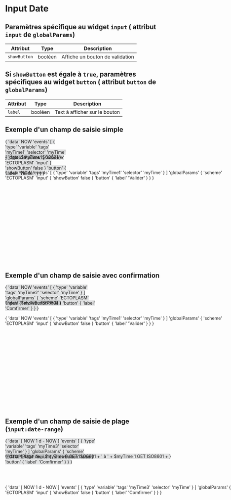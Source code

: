 # Input Date

## Paramètres spécifique au widget ```input``` ( attribut ```input``` de ```globalParams```)

| Attribut         | Type    | Description                       |
|------------------|---------|-----------------------------------|
| ```showButton``` | booléen | Affiche un bouton de validation   |

## Si ```showButton``` est égale à ```true```, paramètres spécifiques au widget ```button``` ( attribut ```button``` de ```globalParams```)

| Attribut         | Type    | Description                       |
|------------------|---------|-----------------------------------|
| ```label``` | booléen | Text à afficher sur le bouton   |


## Exemple d'un champ de saisie simple

<div style="width: 200px; height:50px;">
<discovery-tile url="https://sandbox.senx.io/api/v0/exec" type="input:date">
    { 'data' NOW 'events' [
    { 'type' 'variable' 'tags' 'myTime1' 'selector' 'myTime' }
    ] 
    'globalParams' { 
    'scheme' 'ECTOPLASM' 
    'input' { 'showButton' false } 
    'button' { 'label' 'Valider' } 
  } }
</discovery-tile>
</div>

<div style="width: 200px; height:50px;">
<discovery-tile url="https://sandbox.senx.io/api/v0/exec" type="display" options='{"eventHandler":"type=variable,tag=(myTime1)"}'>
  {
    'data' $myTime ISO8601
  }
</discovery-tile>
</div>

<div style="min-height: 300px; width: 800px;">
<warp-view-editor url="https://warp.senx.io/api/v0/exec" width-px=800 theme="dark" id="editor horizontal-layout="false" show-result="false" show-execute="false" > 
{ 
  'data' NOW 
  'events' [
    { 'type' 'variable' 'tags' 'myTime1' 'selector' 'myTime' }
  ] 
  'globalParams' { 
    'scheme' 'ECTOPLASM' 
    'input' { 'showButton' false } 
    'button' { 'label' 'Valider' } 
  }
}
</warp-view-editor>
</div>

## Exemple d'un champ de saisie avec confirmation

<div style="width: 300px; height:50px;">
<discovery-tile url="https://sandbox.senx.io/api/v0/exec" type="input:date">
    { 'data' NOW 'events' [
    { 'type' 'variable' 'tags' 'myTime2' 'selector' 'myTime' }
    ] 
    'globalParams' { 
    'scheme' 'ECTOPLASM' 
    'input' { 'showButton' true } 
    'button' { 'label' 'Comfirmer' } 
  } }
</discovery-tile>
</div>

<div style="width: 200px; height:50px;">
<discovery-tile url="https://sandbox.senx.io/api/v0/exec" type="display" options='{"eventHandler":"type=variable,tag=(myTime2)"}'>
  {
    'data' $myTime ISO8601
  }
</discovery-tile>
</div>

<div style="min-height: 300px; width: 800px;">
<warp-view-editor url="https://warp.senx.io/api/v0/exec" width-px=800 theme="dark" id="editor horizontal-layout="false" show-result="false" show-execute="false" > 
{ 
  'data' NOW 
  'events' [
    { 'type' 'variable' 'tags' 'myTime1' 'selector' 'myTime' }
  ] 
  'globalParams' { 
    'scheme' 'ECTOPLASM' 
    'input' { 'showButton' false } 
    'button' { 'label' 'Valider' } 
  }
}
</warp-view-editor>
</div>

## Exemple d'un champ de saisie de plage (```ìnput:date-range```)

<div style="width: 300px; height:50px;">
<discovery-tile url="https://sandbox.senx.io/api/v0/exec" type="input:date-range">
{ 
  'data' [ NOW 1 d - NOW ]
  'events' [
    { 'type' 'variable' 'tags' 'myTime3' 'selector' 'myTime' }
  ] 
  'globalParams' { 
    'scheme' 'ECTOPLASM' 
    'input' { 'showButton' false } 
    'button' { 'label' 'Comfirmer' } 
  }
}
</discovery-tile>
</div>

<div style="width: 600px; height:100px;">
<discovery-tile url="https://sandbox.senx.io/api/v0/exec" type="display" options='{"eventHandler":"type=variable,tag=(myTime3)"}'>
  {
    'data' 'Plage de: ' $myTime 0 GET ISO8601 + ' à ' + $myTime 1 GET ISO8601 +
  }
</discovery-tile>
</div>

<div style="min-height: 300px; width: 800px;">
<warp-view-editor url="https://warp.senx.io/api/v0/exec" width-px=800 theme="dark" id="editor horizontal-layout="false" show-result="false" show-execute="false" > 
{ 
  'data' [ NOW 1 d - NOW ]
  'events' [
    { 'type' 'variable' 'tags' 'myTime3' 'selector' 'myTime' }
  ] 
  'globalParams' { 
    'scheme' 'ECTOPLASM' 
    'input' { 'showButton' false } 
    'button' { 'label' 'Comfirmer' } 
  }
}
</warp-view-editor>
</div>
<style>
    discovery-tile {
        border: black;
        border-width:  1px;
        background-color: #3A3C4622;
        border-radius: 50px;
    }
</style>